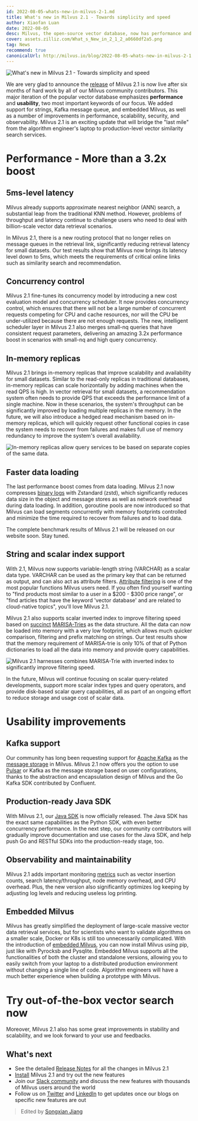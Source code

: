 ```yaml
---
id: 2022-08-05-whats-new-in-milvus-2-1.md
title: What's new in Milvus 2.1 - Towards simplicity and speed
author: Xiaofan Luan
date: 2022-08-05
desc: Milvus, the open-source vector database, now has performance and usability improvements that users have long been anticipating.
cover: assets.zilliz.com/What_s_New_in_2_1_2_a0660df2a5.png
tag: News
recommend: true
canonicalUrl: http://milvus.io/blog/2022-08-05-whats-new-in-milvus-2-1.md
---
```


![What's new in Milvus 2.1 - Towards simplicity and speed](https://assets.zilliz.com/What_s_New_in_2_1_2_a0660df2a5.png)

We are very glad to announce the
[release](https://milvus.io/docs/v2.1.x/release_notes.md) of Milvus 2.1
is now live after six months of hard work by all of our Milvus community
contributors. This major iteration of the popular vector database
emphasizes **performance** and **usability**, two most important
keywords of our focus. We added support for strings, Kafka message
queue, and embedded Milvus, as well as a number of improvements in
performance, scalability, security, and observability. Milvus 2.1 is an
exciting update that will bridge the "last mile" from the algorithm
engineer's laptop to production-level vector similarity search
services.

# Performance - More than a 3.2x boost

## 5ms-level latency

Milvus already supports approximate nearest neighbor (ANN) search, a
substantial leap from the traditional KNN method. However, problems of
throughput and latency continue to challenge users who need to deal with
billion-scale vector data retrieval scenarios.

In Milvus 2.1, there is a new routing protocol that no longer relies on
message queues in the retrieval link, significantly reducing retrieval
latency for small datasets. Our test results show that Milvus now brings
its latency level down to 5ms, which meets the requirements of critical
online links such as similarity search and recommendation.

## Concurrency control

Milvus 2.1 fine-tunes its concurrency model by introducing a new cost
evaluation model and concurrency scheduler. It now provides concurrency
control, which ensures that there will not be a large number of
concurrent requests competing for CPU and cache resources, nor will the
CPU be under-utilized because there are not enough requests. The new,
intelligent scheduler layer in Milvus 2.1 also merges small-nq queries
that have consistent request parameters, delivering an amazing 3.2x
performance boost in scenarios with small-nq and high query concurrency.

## In-memory replicas

Milvus 2.1 brings in-memory replicas that improve scalability and
availability for small datasets. Similar to the read-only replicas in
traditional databases, in-memory replicas can scale horizontally by
adding machines when the read QPS is high. In vector retrieval for small
datasets, a recommendation system often needs to provide QPS that
exceeds the performance limit of a single machine. Now in these
scenarios, the system's throughput can be significantly improved by
loading multiple replicas in the memory. In the future, we will also
introduce a hedged read mechanism based on in-memory replicas, which
will quickly request other functional copies in case the system needs to
recover from failures and makes full use of memory redundancy to improve
the system's overall availability.

![In-memory replicas allow query services to be based on separate
copies of the same data.](https://assets.zilliz.com/What_s_New_in_Milvus_2_1_Figure_1_excalidraw_1f7fe3c998.png)

## Faster data loading

The last performance boost comes from data loading. Milvus 2.1 now
compresses [binary
logs](https://milvus.io/docs/v2.1.x/glossary.md#Log-snapshot) with
Zstandard (zstd), which significantly reduces data size in the object
and message stores as well as network overhead during data loading. In
addition, goroutine pools are now introduced so that Milvus can load
segments concurrently with memory footprints controlled and minimize the
time required to recover from failures and to load data.

The complete benchmark results of Milvus 2.1 will be released on our
website soon. Stay tuned.

## String and scalar index support

With 2.1, Milvus now supports variable-length string (VARCHAR) as a
scalar data type. VARCHAR can be used as the primary key that can be
returned as output, and can also act as attribute filters. [Attribute
filtering](https://milvus.io/docs/v2.1.x/hybridsearch.md) is one of the
most popular functions Milvus users need. If you often find yourself
wanting to "find products most similar to a user in a $200 - $300
price range", or "find articles that have the keyword 'vector
database' and are related to cloud-native topics", you'll love Milvus
2.1.

Milvus 2.1 also supports scalar inverted index to improve filtering
speed based on
[succinct](https://www.cs.le.ac.uk/people/ond1/XMLcomp/confersWEA06_LOUDS.pdf)
[MARISA-Tries](https://github.com/s-yata/marisa-trie) as the data
structure. All the data can now be loaded into memory with a very low
footprint, which allows much quicker comparison, filtering and prefix
matching on strings. Our test results show that the memory requirement
of MARISA-trie is only 10% of that of Python dictionaries to load all
the data into memory and provide query capabilities.

<img src="https://assets.zilliz.com/What_s_new_in_Milvus_Figure_2_excalidraw_a1149aca96.png" alt="Milvus 2.1 harnesses combines MARISA-Trie with inverted index to
significantly improve filtering speed.">

In the future, Milvus will continue focusing on scalar query-related
developments, support more scalar index types and query operators, and
provide disk-based scalar query capabilities, all as part of an ongoing
effort to reduce storage and usage cost of scalar data.

# Usability improvements

## Kafka support

Our community has long been requesting support for [Apache
Kafka](https://kafka.apache.org) as the [message
storage](https://milvus.io/docs/v2.1.x/deploy_pulsar.md) in Milvus.
Milvus 2.1 now offers you the option to use
[Pulsar](https://pulsar.apache.org) or Kafka as the message storage
based on user configurations, thanks to the abstraction and
encapsulation design of Milvus and the Go Kafka SDK contributed by
Confluent.

## Production-ready Java SDK

With Milvus 2.1, our [Java
SDK](https://github.com/milvus-io/milvus-sdk-java) is now officially
released. The Java SDK has the exact same capabilities as the Python
SDK, with even better concurrency performance. In the next step, our
community contributors will gradually improve documentation and use
cases for the Java SDK, and help push Go and RESTful SDKs into the
production-ready stage, too.

## Observability and maintainability

Milvus 2.1 adds important monitoring
[metrics](https://milvus.io/docs/v2.1.x/metrics_dashboard.md) such as
vector insertion counts, search latency/throughput, node memory
overhead, and CPU overhead. Plus, the new version also significantly
optimizes log keeping by adjusting log levels and reducing useless log
printing.

## Embedded Milvus

Milvus has greatly simplified the deployment of large-scale massive
vector data retrieval services, but for scientists who want to validate
algorithms on a smaller scale, Docker or K8s is still too unnecessarily
complicated. With the introduction of [embedded
Milvus](https://github.com/milvus-io/embd-milvus), you can now install
Milvus using pip, just like with Pyrocksb and Pysqlite. Embedded Milvus
supports all the functionalities of both the cluster and standalone
versions, allowing you to easily switch from your laptop to a
distributed production environment without changing a single line of
code. Algorithm engineers will have a much better experience when
building a prototype with Milvus.

# Try out-of-the-box vector search now

Moreover, Milvus 2.1 also has some great improvements in stability and
scalability, and we look forward to your use and feedbacks.

## What's next

-   See the detailed [Release
    Notes](https://milvus.io/docs/v2.1.x/release_notes.md) for all the
    changes in Milvus 2.1
-   [Install](https://milvus.io/docs/v2.1.x/install_standalone-docker.md)
    Milvus 2.1 and try out the new features
-   Join our [Slack community](https://slack.milvus.io/) and discuss the
    new features with thousands of Milvus users around the world
-   Follow us on [Twitter](https://twitter.com/milvusio) and
    [LinkedIn](https://www.linkedin.com/company/the-milvus-project) to
    get updates once our blogs on specific new features are out

> Edited by [Songxian Jiang](https://github.com/songxianj)
